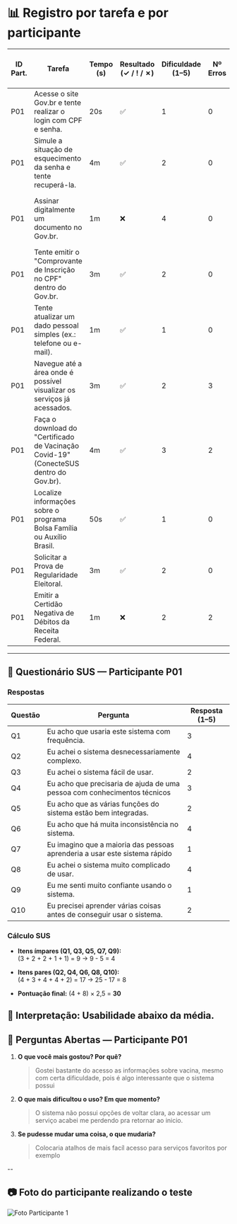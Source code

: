 # 📊 Registro por tarefa e por participante

| ID Part. | Tarefa | Tempo (s) | Resultado (✓ / ! / ✗) | Dificuldade (1–5) | Nº Erros | Nº Pedidos de Ajuda | Observações |
|----------|--------|-----------|------------------------|-------------------|----------|---------------------|-------------|
| P01      | Acesse o site Gov.br e tente realizar o login com CPF e senha.     |   20s       |       ✅                 |  1    |  0        |     0                |    -         |
| P01      | Simule a situação de esquecimento da senha e tente recuperá-la.     |   4m       |      ✅                  |       2            |     0     |           1          |        -     |
| P01      | Assinar digitalmente um documento no Gov.br.     |     1m      |     ❌                   |  4                 |   0       |        0             |  Gov exige nivel de conta mais alta para assinatura eletrônica           |
| P01      | Tente emitir o "Comprovante de Inscrição no CPF" dentro do Gov.br.     |    3m       |         ✅               |     2              |    0      |        0             |      -       |
| P01      | Tente atualizar um dado pessoal simples (ex.: telefone ou e-mail).     |     1m      |        ✅                |      1             |     0     |            0         |      -       |
| P01      | Navegue até a área onde é possível visualizar os serviços já acessados.     |     3m      |      ✅                  |  2                 |     3     |           0          |  -           |
| P01      | Faça o download do "Certificado de Vacinação Covid-19" (ConecteSUS dentro do Gov.br).    |     4m      |     ✅                   |          3         |    2      |         1            |   Site carrega infitamente ao acessar as vacinas          |
| P01      | Localize informações sobre o programa Bolsa Família ou Auxílio Brasil.     |  50s         |         ✅               |    1               |     0     |           0          |    -         |
| P01      | Solicitar a Prova de Regularidade Eleitoral.     |      3m     |        ✅                |       2            |    0      |        2             |      -       |
| P01      | Emitir a Certidão Negativa de Débitos da Receita Federal.   |      1m     |        ❌                |      2             |     2     |             0        |    Gov exige nivel de conta mais alta para essa função         |

---



## 📝 Questionário SUS — Participante P01

### Respostas
| Questão | Pergunta                                                                 | Resposta (1–5) |
|---------|---------------------------------------------------------------------------|----------------|
| Q1      | Eu acho que usaria este sistema com frequência.                          | 3              |
| Q2      | Eu achei o sistema desnecessariamente complexo.                          | 4              |
| Q3      | Eu achei o sistema fácil de usar.                                        | 2              |
| Q4      | Eu acho que precisaria de ajuda de uma pessoa com conhecimentos técnicos | 3              |
| Q5      | Eu acho que as várias funções do sistema estão bem integradas.           | 2              |
| Q6      | Eu acho que há muita inconsistência no sistema.                          | 4              |
| Q7      | Eu imagino que a maioria das pessoas aprenderia a usar este sistema rápido | 1            |
| Q8      | Eu achei o sistema muito complicado de usar.                             | 4              |
| Q9      | Eu me senti muito confiante usando o sistema.                            | 1              |
| Q10     | Eu precisei aprender várias coisas antes de conseguir usar o sistema.    | 2              |

### Cálculo SUS
- **Itens ímpares (Q1, Q3, Q5, Q7, Q9):**  
  (3 + 2 + 2 + 1 + 1) = 9 → 9 - 5 = 4  

- **Itens pares (Q2, Q4, Q6, Q8, Q10):**  
  (4 + 3 + 4 + 4 + 2) = 17 → 25 - 17 = 8  

- **Pontuação final:** (4 + 8) × 2,5 = **30**  

📌 Interpretação: Usabilidade abaixo da média.
---

## 💬 Perguntas Abertas — Participante P01

1. **O que você mais gostou? Por quê?**  
   > Gostei bastante do acesso as informações sobre vacina, mesmo com certa dificuldade, pois é algo interessante que o sistema possui  

2. **O que mais dificultou o uso? Em que momento?**  
   > O sistema não possui opções de voltar clara, ao acessar um serviço acabei me perdendo pra retornar ao inicio.  

3. **Se pudesse mudar uma coisa, o que mudaria?**  
   > Colocaria atalhos de mais facíl acesso para serviços favoritos por exemplo  

--


## 📷 Foto do participante realizando o teste

![Foto Participante 1](https://github.com/user-attachments/assets/637db54b-4b38-482e-9c4d-9e4eb7a89ec9) 
